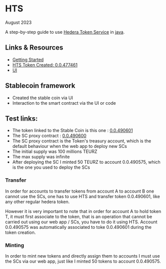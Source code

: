 # HTS
August 2023

A step-by-step guide to use [Hedera Token Service](https://hedera.com/token-service) in [java](https://dev.java/).

## Links & Resources
- [Getting Started](https://docs.hedera.com/hedera/getting-started/introduction)
- [HTS Token Created: 0.0.477461](https://testnet.dragonglass.me/hedera/search?q=0.0.477461)
- [UI](https://34.133.58.213:8081/)

## Stablecoin framework
- Created the stable coin via UI
- Interaction to the smart contract via the UI or code

## Test links:

- The token linked to the Stable Coin is this one : [0.0.490601](https://hashscan.io/testnet/token/0.0.490601?p=1&k=0.0.490600)
- The SC proxy contract : [0.0.490600](https://hashscan.io/testnet/contract/0.0.490600)
- The SC proxy contract is the Token's treasury account, which is the default behaviour when the web app to deploy new SCs
- The initial supply was 100 millions TEURZ
- The max supply was infinite
- After deploying the SC I minted 50 TEURZ to account 0.0.490575, which is the one you used to deploy the SCs

### Transfer
In order for accounts to transfer tokens from account A to account B one cannot use the SCs, 
one has to use HTS and transfer token 0.0.490601, like any other regular hedera token.

However it is very important to note that in order for account A to hold token T, it must first associate to the token, 
that is an operation that cannot be carried out using our web app / SCs, you have to do it using HTS. 
Account 0.0.490575 was automatically associated to toke 0.0.490601 during the token creation.

### Minting
In order to mint new tokens and directly assign them to accounts I must use the SCs via our web app, 
just like I minted 50 tokens to account 0.0.490575.
